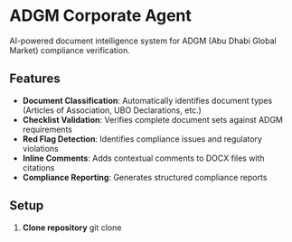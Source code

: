 # ADGM Corporate Agent

AI-powered document intelligence system for ADGM (Abu Dhabi Global Market) compliance verification.

## Features

- **Document Classification**: Automatically identifies document types (Articles of Association, UBO Declarations, etc.)
- **Checklist Validation**: Verifies complete document sets against ADGM requirements
- **Red Flag Detection**: Identifies compliance issues and regulatory violations
- **Inline Comments**: Adds contextual comments to DOCX files with citations
- **Compliance Reporting**: Generates structured compliance reports

## Setup

1. **Clone repository**
   git clone <repository-url>

